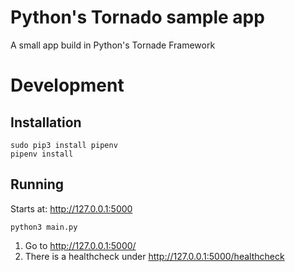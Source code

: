 # Python's Tornado sample app

A small app build in Python's Tornade Framework

# Development

## Installation

```
sudo pip3 install pipenv
pipenv install
```

## Running

Starts at: http://127.0.0.1:5000

```
python3 main.py
```

1. Go to http://127.0.0.1:5000/
2. There is a healthcheck under http://127.0.0.1:5000/healthcheck

